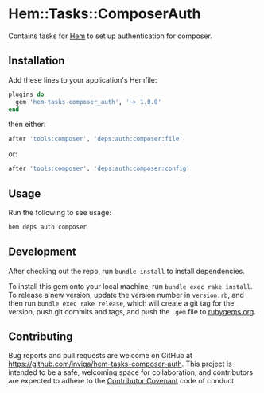 # Hem::Tasks::ComposerAuth

Contains tasks for [Hem](https://github.com/inviqa/hem) to set up authentication for composer.

## Installation

Add these lines to your application's Hemfile:

```ruby
plugins do
  gem 'hem-tasks-composer_auth', '~> 1.0.0'
end
```

then either:
```ruby
after 'tools:composer', 'deps:auth:composer:file'
```
or:
```ruby
after 'tools:composer', 'deps:auth:composer:config'
```

## Usage

Run the following to see usage:

```bash
hem deps auth composer
```

## Development

After checking out the repo, run `bundle install` to install dependencies.

To install this gem onto your local machine, run `bundle exec rake install`. To release a new version, update the version number in `version.rb`, and then run `bundle exec rake release`, which will create a git tag for the version, push git commits and tags, and push the `.gem` file to [rubygems.org](https://rubygems.org).

## Contributing

Bug reports and pull requests are welcome on GitHub at https://github.com/inviqa/hem-tasks-composer-auth. This project is intended to be a safe, welcoming space for collaboration, and contributors are expected to adhere to the [Contributor Covenant](http://contributor-covenant.org) code of conduct.

